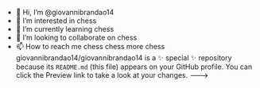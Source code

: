 - 👋 Hi, I’m @giovannibrandao14
- 👀 I’m interested in chess
- 🌱 I’m currently learning chess
- 💞️ I’m looking to collaborate on chess
- 📫 How to reach me chess
chess
more chess
giovannibrandao14/giovannibrandao14 is a ✨ special ✨ repository because its `README.md` (this file) appears on your GitHub profile.
You can click the Preview link to take a look at your changes.
--->
